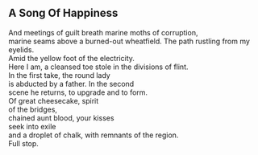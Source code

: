 A Song Of Happiness
-------------------
And meetings of guilt breath marine moths of corruption,  
marine seams above a burned-out wheatfield. The path rustling from my eyelids.  
Amid the yellow foot of the electricity.  
Here I am, a cleansed toe stole in the divisions of flint.  
In the first take, the round lady  
is abducted by a father. In the second  
scene he returns, to upgrade and to form.  
Of great cheesecake, spirit  
of the bridges,  
chained aunt blood, your kisses  
seek into exile  
and a droplet of chalk, with remnants of the region.  
Full stop.  
